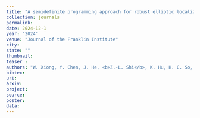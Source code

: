 ```yaml
---
title: "A semidefinite programming approach for robust elliptic localization"
collection: journals
permalink:
date: 2024-12-1
year: "2024"
venue: "Journal of the Franklin Institute"
city: 
state: ""
thumbnail:  
teaser : 
authors: "W. Xiong, Y. Chen, J. He, <b>Z.-L. Shi</b>, K. Hu, H. C. So, C.-S. Leung"
bibtex: 
uri: 
arxiv: 
project: 
source: 
poster: 
data:
---
```

